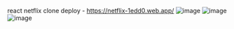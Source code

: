 react netflix clone
deploy - https://netflix-1edd0.web.app/
![image](https://user-images.githubusercontent.com/32223929/125178843-1a53ce80-e1f1-11eb-896e-a41cb2975be1.png)
![image](https://user-images.githubusercontent.com/32223929/125178836-1031d000-e1f1-11eb-8366-2c2ce8d9f36a.png)
![image](https://user-images.githubusercontent.com/32223929/125178849-263f9080-e1f1-11eb-8371-24a3ba73ebc0.png)
